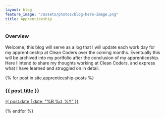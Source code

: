 ```yaml
---
layout: blog
feature_image: "/assets/photos/blog-hero-image.png"
title: Apprenticeship
---
```

### Overview

Welcome, this blog will serve as a log that I will update each work day
for my apprenticeship at Clean Coders over the coming months. Eventually this will be archived into my portfolio
after the conclusion of my apprenticeship. Here I intend to share my thoughts working at Clean Coders, and express
what I have learned and struggled on in detail.

<div class="card-container">
  {% for post in site.apprenticeship-posts %}
      <a href="{{ post.url }}" class="card"><h3>{{ post.title }}</h3> <p>{{ post.date | date: "%B %d, %Y" }}</p> </a>
  {% endfor %}
</div>
